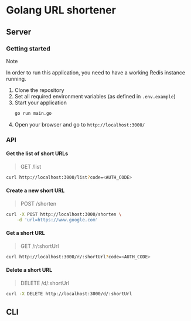 # Golang URL shortener

## Server

### Getting started

> [!NOTE]
> In order to run this application, you need to have a working Redis instance running.

1. Clone the repository
2. Set all required environment variables (as defined in `.env.example`)
3. Start your application
   ```bash
   go run main.go
   ```
4. Open your browser and go to `http://localhost:3000/`

### API

#### Get the list of short URLs

> GET /list

```bash
curl http://localhost:3000/list?code=<AUTH_CODE>
```

#### Create a new short URL

> POST /shorten

```bash
curl -X POST http://localhost:3000/shorten \
    -d 'url=https://www.google.com'
```

#### Get a short URL

> GET /r/:shortUrl

```bash
curl http://localhost:3000/r/:shortUrl?code=<AUTH_CODE>
```

#### Delete a short URL

> DELETE /d/:shortUrl

```bash
curl -X DELETE http://localhost:3000/d/:shortUrl
```

## CLI
